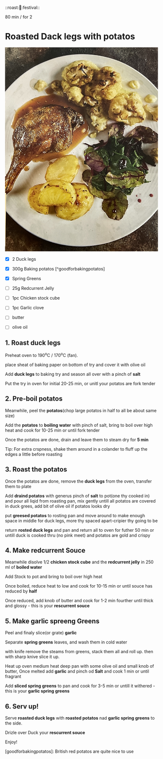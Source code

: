 ::roast::duck::festival::

80 min / for 2 
# Roasted Dack legs with potatos
![ss](/reciptes/img/DuckLegs.jpeg)

- [x] 2 Duck legs
- [x] 300g Baking potatos [^goodforbakingpotatos]
- [x] Spring Greens
- [ ] 25g Redcurrent Jelly 
- [ ] 1pc Chicken stock cube
- [ ] 1pc Garlic clove
- [ ] butter
- [ ] olive oil


## 1. Roast duck legs
Preheat oven to 190<sup>o</sup>C / 170<sup>o</sup>C (fan).

place sheat of baking paper on bottom of try and cover it with olive oil

Add **duck legs** to baking try and season all over with a pinch of **salt**

Put the try in oven for initial 20-25 min, or unitl your potatos are fork tender

## 2. Pre-boil potatos

Meanwhile, peel the **potatos**(chop large potatos in half to all be about same size)

Add the **potatos** to **boiling water** with pinch of salt, bring to boil over high heat and cook for 10-25 min or until fork tender

Once the potatos are done, drain and leave them to steam dry for **5 min** 

Tip: For extra crspness, shake them around in a colander to fluff up the edges a little before roasting



## 3. Roast the potatos

Once the potatos are done, remove the **duck legs** from the oven, transfer them to plate

Add **draind potatos** with generus pinch of **salt** to pot(one thy cooked in) and pour all liqid from roasting pan, mix gently untill all potatos are covered in duck grees, add bit of olive oil if potatos looks dry

put **greesed potatos** to rosting pan and move around to make enough space in middle for duck legs, more thy spaced apart-cripier thy going to be

return **rosted duck legs** and pan and return all to oven for futher 50 min or untill duck is cooked thru (no pink meet) and potatos are gold and crispy

## 4. Make redcurrent Souce

Meanwhile disolve 1/2 **chicken stock cube** and the **redcurrent jelly** in 250 ml of **boiled water**

Add Stock to pot and bring to boil over high heat

Once boiled, reduce heat to low and cook for 10-15 min or until souce has reduced by **half**

Once reduced, add knob of butter and cook for 1-2 min fourther until thick and glossy - this is your **rescurrent souce**

## 5. Make garlic spreeng Greens

Peel and finaly slice(or grate) **garlic**

Separate **spring greens** leaves, and wash them in cold water

with knife remove the steams from greens, stack them all and roll up. then with sharp knive slice it up.

Heat up oven medium heat deep pan with some olive oil and small knob of butter, Once melted add **garlic** and pinch od **Salt** and cook 1 min or until fragrant

Add **sliced spring greens** to pan and cook for 3-5 min or untill it withered - this is your **garlic spring greens**


## 6. Serv up!

Serve **roasted duck legs** with **roasted potatos** nad **garlic spring greens** to the side.

Drizle over Duck your **rescurrent souce**

Enjoy!


[goodforbakingpotatos]: British red potatos are quite nice 
    to use
